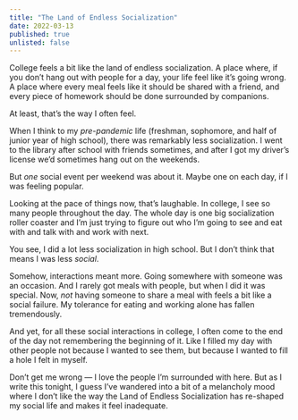 ```yaml
---
title: "The Land of Endless Socialization"
date: 2022-03-13
published: true
unlisted: false
---
```


College feels a bit like the land of endless socialization. A place where, if you don’t hang out with people for a day, your life feel like it’s going wrong. A place where every meal feels like it should be shared with a friend, and every piece of homework should be done surrounded by companions.

At least, that’s the way I often feel.

When I think to my _pre-pandemic_ life (freshman, sophomore, and half of junior year of high school), there was remarkably less socialization. I went to the library after school with friends sometimes, and after I got my driver’s license we’d sometimes hang out on the weekends.

But _one_ social event per weekend was about it. Maybe one on each day, if I was feeling popular.

Looking at the pace of things now, that’s laughable. In college, I see so many people throughout the day. The whole day is one big socialization roller coaster and I’m just trying to figure out who I’m going to see and eat with and talk with and work with next.

You see, I did a lot less socialization in high school. But I don’t think that means I was less _social_.

Somehow, interactions meant more. Going somewhere with someone was an occasion. And I rarely got meals with people, but when I did it was special. Now, _not_ having someone to share a meal with feels a bit like a social failure. My tolerance for eating and working alone has fallen tremendously.

And yet, for all these social interactions in college, I often come to the end of the day not remembering the beginning of it. Like I filled my day with other people not because I wanted to see them, but because I wanted to fill a hole I felt in myself.

Don’t get me wrong — I love the people I’m surrounded with here. But as I write this tonight, I guess I’ve wandered into a bit of a melancholy mood where I don’t like the way the Land of Endless Socialization has re-shaped my social life and makes it feel inadequate.
